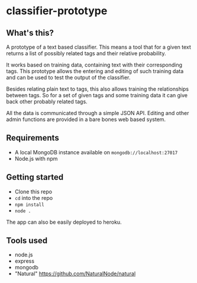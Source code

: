 # classifier-prototype

## What's this?

A prototype of a text based classifier. This means a tool that for a given text returns a list of possibly related tags and their relative probability.

It works based on training data, containing text with their corresponding tags. This prototype allows the entering and editing of such training data and can be used to test the output of the classifier.

Besides relating plain text to tags, this also allows training the relationships between tags. So for a set of given tags and some training data it can give back other probably related tags.

All the data is communicated through a simple JSON API. Editing and other admin functions are provided in a bare bones web based system.

## Requirements

- A local MongoDB instance available on `mongodb://localhost:27017`
- Node.js with npm

## Getting started

- Clone this repo
- `cd` into the repo
- `npm install`
- `node .`

The app can also be easily deployed to heroku.

## Tools used

- node.js
- express
- mongodb
- "Natural" https://github.com/NaturalNode/natural
